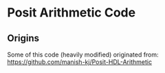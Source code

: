 # Posit Arithmetic Code

## Origins
Some of this code (heavily modified) originated from:
  https://github.com/manish-kj/Posit-HDL-Arithmetic

